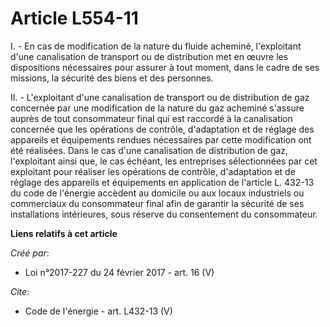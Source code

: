# Article L554-11

I. - En cas de modification de la nature du fluide acheminé, l'exploitant d'une canalisation de transport ou de distribution
met en œuvre les dispositions nécessaires pour assurer à tout moment, dans le cadre de ses missions, la sécurité des biens et
des personnes. 

II. - L'exploitant d'une canalisation de transport ou de distribution de gaz concernée par une modification de la nature du
gaz acheminé s'assure auprès de tout consommateur final qui est raccordé à la canalisation concernée que les opérations de
contrôle, d'adaptation et de réglage des appareils et équipements rendues nécessaires par cette modification ont été
réalisées. Dans le cas d'une canalisation de distribution de gaz, l'exploitant ainsi que, le cas échéant, les entreprises
sélectionnées par cet exploitant pour réaliser les opérations de contrôle, d'adaptation et de réglage des appareils et
équipements en application de l'article L. 432-13 du code de l'énergie accèdent au domicile ou aux locaux industriels ou
commerciaux du consommateur final afin de garantir la sécurité de ses installations intérieures, sous réserve du consentement
du consommateur.

**Liens relatifs à cet article**

_Créé par_:

  - Loi n°2017-227 du 24 février 2017 - art. 16 (V)

_Cite_:

  - Code de l'énergie - art. L432-13 (V)
